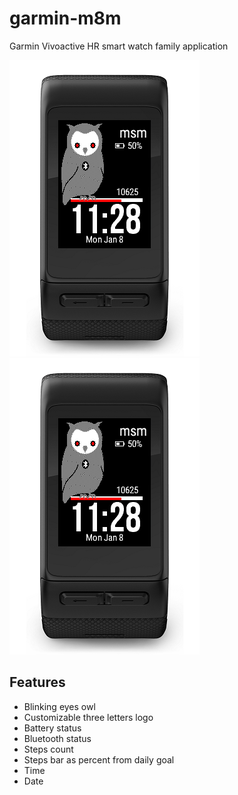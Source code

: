 # garmin-m8m
Garmin Vivoactive HR smart watch family application

![even minute](screenshot/s00.png)
![odd minute](screenshot/s00.png)

## Features
* Blinking eyes owl
* Customizable three letters logo
* Battery status
* Bluetooth status
* Steps count
* Steps bar as percent from daily goal
* Time
* Date



